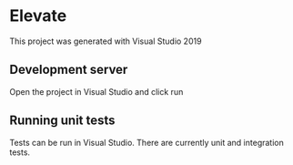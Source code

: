 # Elevate

This project was generated with Visual Studio 2019

## Development server

Open the project in Visual Studio and click run

## Running unit tests

Tests can be run in Visual Studio. There are currently unit and integration tests.

